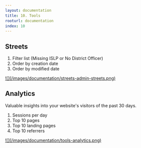 ```yaml
---
layout: documentation
title: 10. Tools
rooturl: documentation
index: 10
---
```


## Streets

1. Filter list (Missing ISLP or No District Officer)
2. Order by creation date
3. Order by modified date

<a href="/images/documentation/streets-admin-streets.png" data-gallery="enabled">
![](/images/documentation/streets-admin-streets.png)
</a>

## Analytics

Valuable insights into your website's visitors of the past 30 days.

1. Sessions per day
2. Top 10 pages
3. Top 10 landing pages
4. Top 10 referrers

<a href="/images/documentation/tools-analytics.png" data-gallery="enabled">
![](/images/documentation/tools-analytics.png)
</a>